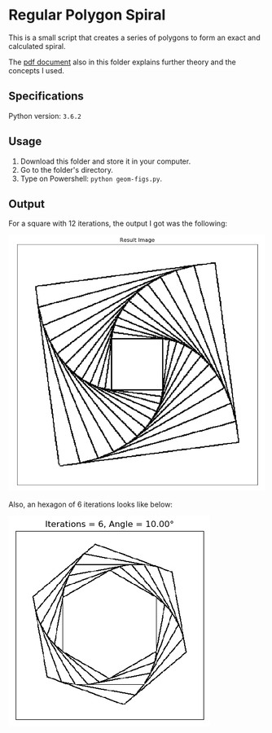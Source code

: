 # Regular Polygon Spiral

This is a small script that creates a series of polygons to form an exact and calculated spiral.<br />

The [pdf document](https://github.com/the-other-mariana/code-journal/blob/master/poly-spiral/CJ06_PolygonSpiral.pdf) also in this folder explains further theory and the concepts I used.<br />

## Specifications

Python version: `3.6.2` <br />

## Usage

1. Download this folder and store it in your computer.
2. Go to the folder's directory.
3. Type on Powershell: `python geom-figs.py`.

## Output

For a square with 12 iterations, the output I got was the following: <br />

![alt text](https://github.com/the-other-mariana/code-journal/blob/master/poly-spiral/results/square01.png?raw=true) <br />

Also, an hexagon of 6 iterations looks like below: <br />

![alt text](https://github.com/the-other-mariana/code-journal/blob/master/poly-spiral/results/hex6.png?raw=true) <br />